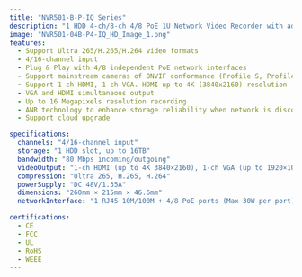 ```yaml
---
title: "NVR501-B-P-IQ Series"
description: "1 HDD 4-ch/8-ch 4/8 PoE 1U Network Video Recorder with advanced features including Ultra 265/H.265/H.264 support and up to 16MP resolution recording"
image: "NVR501-04B-P4-IQ_HD_Image_1.png"
features:
  - Support Ultra 265/H.265/H.264 video formats
  - 4/16-channel input
  - Plug & Play with 4/8 independent PoE network interfaces
  - Support mainstream cameras of ONVIF conformance (Profile S, Profile G, Profile T) and RTSP protocols
  - Support 1-ch HDMI, 1-ch VGA. HDMI up to 4K (3840x2160) resolution
  - VGA and HDMI simultaneous output
  - Up to 16 Megapixels resolution recording
  - ANR technology to enhance storage reliability when network is disconnected
  - Support cloud upgrade

specifications:
  channels: "4/16-channel input"
  storage: "1 HDD slot, up to 16TB"
  bandwidth: "80 Mbps incoming/outgoing"
  videoOutput: "1-ch HDMI (up to 4K 3840×2160), 1-ch VGA (up to 1920×1080)"
  compression: "Ultra 265, H.265, H.264"
  powerSupply: "DC 48V/1.35A"
  dimensions: "260mm × 215mm × 46.6mm"
  networkInterface: "1 RJ45 10M/100M + 4/8 PoE ports (Max 30W per port)"

certifications:
  - CE
  - FCC
  - UL
  - RoHS
  - WEEE
---
```


